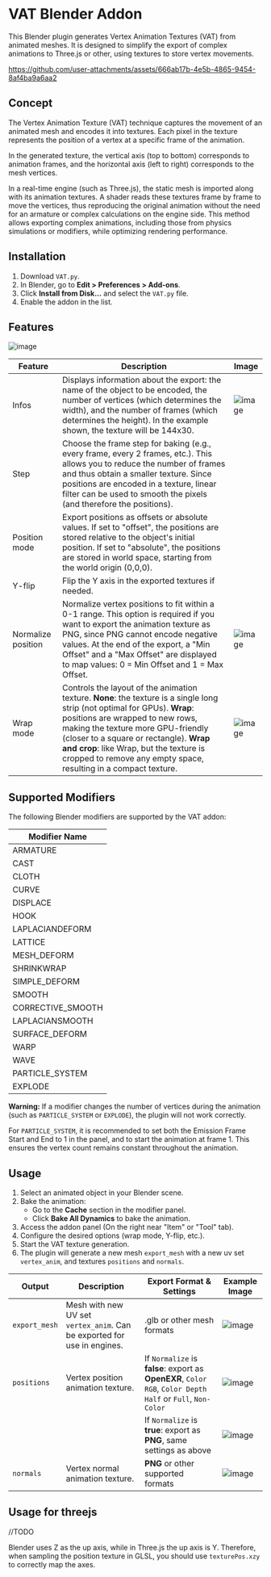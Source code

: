# VAT Blender Addon

This Blender plugin generates Vertex Animation Textures (VAT) from animated meshes. It is designed to simplify the export of complex animations to Three.js or other, using textures to store vertex movements.

https://github.com/user-attachments/assets/666ab17b-4e5b-4865-9454-8af4ba9a6aa2

## Concept
The Vertex Animation Texture (VAT) technique captures the movement of an animated mesh and encodes it into textures. Each pixel in the texture represents the position of a vertex at a specific frame of the animation.

In the generated texture, the vertical axis (top to bottom) corresponds to animation frames, and the horizontal axis (left to right) corresponds to the mesh vertices.

In a real-time engine (such as Three.js), the static mesh is imported along with its animation textures. A shader reads these textures frame by frame to move the vertices, thus reproducing the original animation without the need for an armature or complex calculations on the engine side. This method allows exporting complex animations, including those from physics simulations or modifiers, while optimizing rendering performance.

## Installation
1. Download `VAT.py`.
2. In Blender, go to **Edit > Preferences > Add-ons**.
3. Click **Install from Disk...** and select the `VAT.py` file.
4. Enable the addon in the list.

## Features

![image](https://github.com/user-attachments/assets/e87f4660-a24a-4736-93cc-e8a24769317e)

| Feature            | Description                                                                                                                                                                                                                                                                                                                                                 | Image                                                                                     |
|--------------------|-------------------------------------------------------------------------------------------------------------------------------------------------------------------------------------------------------------------------------------------------------------------------------------------------------------------------------------------------------------|-------------------------------------------------------------------------------------------|
| Infos              | Displays information about the export: the name of the object to be encoded, the number of vertices (which determines the width), and the number of frames (which determines the height). In the example shown, the texture will be 144x30.                                                                                                                 | ![image](https://github.com/user-attachments/assets/230818ee-c749-4b1d-9b6d-404f8d302aae) |
| Step               | Choose the frame step for baking (e.g., every frame, every 2 frames, etc.). This allows you to reduce the number of frames and thus obtain a smaller texture. Since positions are encoded in a texture, linear filter can be used to smooth the pixels (and therefore the positions).                                                                       |                                                                                           |
| Position mode      | Export positions as offsets or absolute values. If set to "offset", the positions are stored relative to the object's initial position. If set to "absolute", the positions are stored in world space, starting from the world origin (0,0,0).                                                                                                              |                                                                                           |
| Y-flip             | Flip the Y axis in the exported textures if needed.                                                                                                                                                                                                                                                                                                         |                                                                                           |
| Normalize position | Normalize vertex positions to fit within a 0-1 range. This option is required if you want to export the animation texture as PNG, since PNG cannot encode negative values. At the end of the export, a "Min Offset" and a "Max Offset" are displayed to map values: 0 = Min Offset and 1 = Max Offset.                                                      | ![image](https://github.com/user-attachments/assets/0763a6b2-0844-4098-a157-808a1842ecfa) |
| Wrap mode          | Controls the layout of the animation texture. **None**: the texture is a single long strip (not optimal for GPUs). **Wrap**: positions are wrapped to new rows, making the texture more GPU-friendly (closer to a square or rectangle). **Wrap and crop**: like Wrap, but the texture is cropped to remove any empty space, resulting in a compact texture. | ![image](https://github.com/user-attachments/assets/6732e957-c689-455b-8aa1-8b24274ec93d) |

## Supported Modifiers

The following Blender modifiers are supported by the VAT addon:

| Modifier Name     |
|-------------------|
| ARMATURE          |
| CAST              |
| CLOTH             |
| CURVE             |
| DISPLACE          |
| HOOK              |
| LAPLACIANDEFORM   |
| LATTICE           |
| MESH_DEFORM       |
| SHRINKWRAP        |
| SIMPLE_DEFORM     |
| SMOOTH            |
| CORRECTIVE_SMOOTH |
| LAPLACIANSMOOTH   |
| SURFACE_DEFORM    |
| WARP              |
| WAVE              |
| PARTICLE_SYSTEM   |
| EXPLODE           |

**Warning:** If a modifier changes the number of vertices during the animation (such as `PARTICLE_SYSTEM` or `EXPLODE`), the plugin will not work correctly.

For `PARTICLE_SYSTEM`, it is recommended to set both the Emission Frame Start and End to 1 in the panel, and to start the animation at frame 1. This ensures the vertex count remains constant throughout the animation.

## Usage
1. Select an animated object in your Blender scene.
2. Bake the animation:
    - Go to the **Cache** section in the modifier panel.
    - Click **Bake All Dynamics** to bake the animation.
3. Access the addon panel (On the right near "Item" or "Tool" tab).
4. Configure the desired options (wrap mode, Y-flip, etc.).
5. Start the VAT texture generation.
6. The plugin will generate a new mesh `export_mesh` with a new uv set `vertex_anim`, and textures `positions` and `normals`.

| Output        | Description                                                             | Export Format & Settings                                                                                       | Example Image                                                                             |
|---------------|-------------------------------------------------------------------------|----------------------------------------------------------------------------------------------------------------|-------------------------------------------------------------------------------------------|
| `export_mesh` | Mesh with new UV set `vertex_anim`. Can be exported for use in engines. | .glb or other mesh formats                                                                                     | ![image](https://github.com/user-attachments/assets/aa5efc2a-5393-4b7b-86cd-af817c323b1e) |
| `positions`   | Vertex position animation texture.                                      | If `Normalize` is **false**: export as **OpenEXR**, `Color` `RGB`, `Color Depth` `Half` or `Full`, `Non-Color` | ![image](https://github.com/user-attachments/assets/54134b64-8436-440f-ad69-8ec01a882b07) |
|               |                                                                         | If `Normalize` is **true**: export as **PNG**, same settings as above                                          | ![image](https://github.com/user-attachments/assets/d2aa6067-f177-4387-acf0-9af945ceaf3f) |
| `normals`     | Vertex normal animation texture.                                        | **PNG** or other supported formats                                                                             | ![image](https://github.com/user-attachments/assets/d2aa6067-f177-4387-acf0-9af945ceaf3f) |

## Usage for threejs
//TODO

Blender uses Z as the up axis, while in Three.js the up axis is Y. Therefore, when sampling the position texture in GLSL, you should use `texturePos.xzy` to correctly map the axes.

